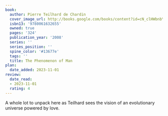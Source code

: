 ```yaml
---
book:
  author: Pierre Teilhard de Chardin
  cover_image_url: http://books.google.com/books/content?id=cN_clHWbnbYC&printsec=frontcover&img=1&zoom=1&edge=curl&source=gbs_api
  isbn13: '9780061632655'
  owned: true
  pages: '324'
  publication_year: '2008'
  series: ''
  series_position: ''
  spine_color: '#13677e'
  tags: ''
  title: The Phenomenon of Man
plan:
  date_added: 2023-11-01
review:
  date_read:
  - 2023-11-01
  rating: 4
---
```

A whole lot to unpack here as Teilhard sees the vision of an evolutionary universe powered by love.
